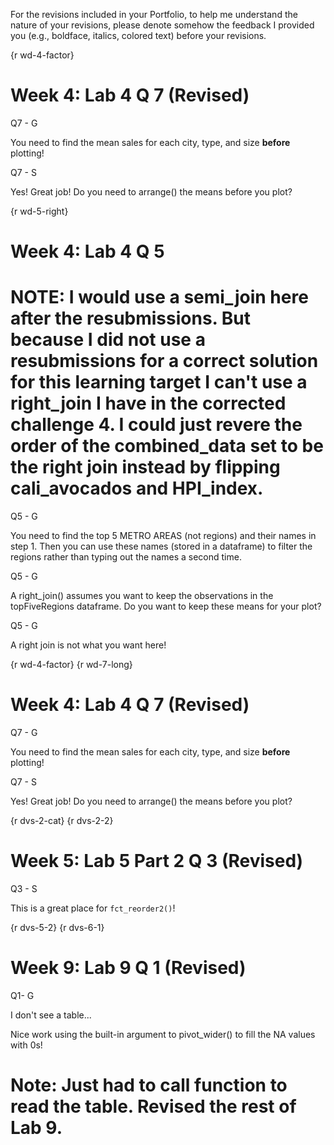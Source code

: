 

For the revisions included in your Portfolio, to help me understand the nature
of your revisions, please denote somehow the feedback I provided you (e.g.,
boldface, italics, colored text) before your revisions.

{r wd-4-factor}
# Week 4: Lab 4 Q 7 (Revised)

Q7 - G

You need to find the mean sales for each city, type, and size **before** plotting!

Q7 - S

Yes! Great job! Do you need to arrange() the means before you plot?

{r wd-5-right}
# Week 4: Lab 4 Q 5

# NOTE: I would use a semi_join here after the resubmissions. But because I did not use a resubmissions for a correct solution for this learning target I can't use a right_join I have in the corrected challenge 4. I could just revere the order of the combined_data set to be the right join instead by flipping cali_avocados and HPI_index.

Q5 - G

You need to find the top 5 METRO AREAS (not regions) and their names in step 1. Then you can use these names (stored in a dataframe) to filter the regions rather than typing out the names a second time.

Q5 - G

A right_join() assumes you want to keep the observations in the topFiveRegions dataframe. Do you want to keep these means for your plot?

Q5 - G

A right join is not what you want here! 

{r wd-4-factor}
{r wd-7-long}
# Week 4: Lab 4 Q 7 (Revised)

Q7 - G

You need to find the mean sales for each city, type, and size **before** plotting!

Q7 - S

Yes! Great job! Do you need to arrange() the means before you plot?

{r dvs-2-cat}
{r dvs-2-2}
# Week 5: Lab 5 Part 2 Q 3 (Revised)

Q3 - S

This is a great place for `fct_reorder2()`!

{r dvs-5-2}
{r dvs-6-1}
# Week 9: Lab 9 Q 1 (Revised)

Q1- G

I don't see a table...

Nice work using the built-in argument to pivot_wider() to fill the NA values with 0s!

# Note: Just had to call function to read the table. Revised the rest of Lab 9.
